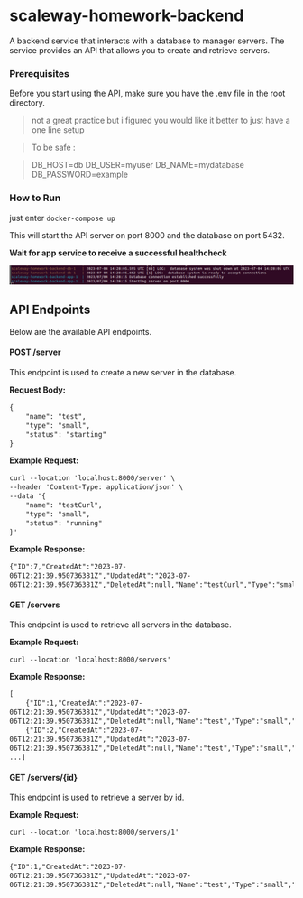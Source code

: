 # scaleway-homework-backend

A backend service that interacts with a database to manager servers. The service provides an API that allows you to create and retrieve servers.

### Prerequisites

Before you start using the API, make sure you have the .env file in the root directory.
> not a great practice but i figured you would like it better to just have a one line setup

>    To be safe : 

>   DB_HOST=db
    DB_USER=myuser
    DB_NAME=mydatabase
    DB_PASSWORD=example

### How to Run

just enter ```docker-compose up```

This will start the API server on port 8000 and the database on port 5432.

**Wait for app service to receive a successful healthcheck**

![Alt text](/misc/image.png)

## API Endpoints

Below are the available API endpoints.

#### POST /server
This endpoint is used to create a new server in the database.

**Request Body:**
```
{
    "name": "test",
    "type": "small",
    "status": "starting"
}
```
**Example Request:**
```
curl --location 'localhost:8000/server' \
--header 'Content-Type: application/json' \
--data '{
    "name": "testCurl",
    "type": "small",
    "status": "running"
}'
```

**Example Response:**
```
{"ID":7,"CreatedAt":"2023-07-06T12:21:39.950736381Z","UpdatedAt":"2023-07-06T12:21:39.950736381Z","DeletedAt":null,"Name":"testCurl","Type":"small","Status":"running"}
```

#### GET /servers
This endpoint is used to retrieve all servers in the database.

**Example Request:**
```
curl --location 'localhost:8000/servers'
```

**Example Response:**
```
[
    {"ID":1,"CreatedAt":"2023-07-06T12:21:39.950736381Z","UpdatedAt":"2023-07-06T12:21:39.950736381Z","DeletedAt":null,"Name":"test","Type":"small","Status":"starting"},
    {"ID":2,"CreatedAt":"2023-07-06T12:21:39.950736381Z","UpdatedAt":"2023-07-06T12:21:39.950736381Z","DeletedAt":null,"Name":"test","Type":"small","Status":"starting"},
...]
```

#### GET /servers/{id}
This endpoint is used to retrieve a server by id.

**Example Request:**
```
curl --location 'localhost:8000/servers/1'
```

**Example Response:**
```
{"ID":1,"CreatedAt":"2023-07-06T12:21:39.950736381Z","UpdatedAt":"2023-07-06T12:21:39.950736381Z","DeletedAt":null,"Name":"test","Type":"small","Status":"starting"}
```